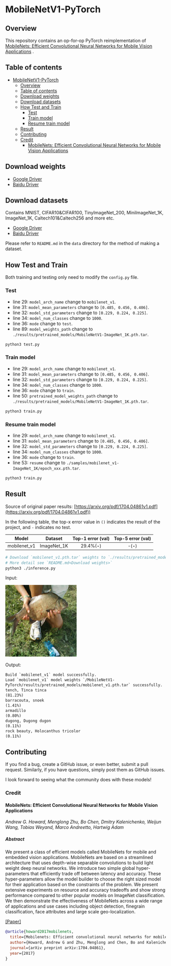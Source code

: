 # MobileNetV1-PyTorch

## Overview

This repository contains an op-for-op PyTorch reimplementation
of [MobileNets: Efficient Convolutional Neural Networks for Mobile Vision Applications](https://arxiv.org/pdf/1704.04861v1.pdf)
.

## Table of contents

- [MobileNetV1-PyTorch](#mobilenetv1-pytorch)
    - [Overview](#overview)
    - [Table of contents](#table-of-contents)
    - [Download weights](#download-weights)
    - [Download datasets](#download-datasets)
    - [How Test and Train](#how-test-and-train)
        - [Test](#test)
        - [Train model](#train-model)
        - [Resume train model](#resume-train-model)
    - [Result](#result)
    - [Contributing](#contributing)
    - [Credit](#credit)
        - [MobileNets: Efficient Convolutional Neural Networks for Mobile Vision Applications](#mobilenets-efficient-convolutional-neural-networks-for-mobile-vision-applications)

## Download weights

- [Google Driver](https://drive.google.com/drive/folders/17ju2HN7Y6pyPK2CC_AqnAfTOe9_3hCQ8?usp=sharing)
- [Baidu Driver](https://pan.baidu.com/s/1yNs4rqIb004-NKEdKBJtYg?pwd=llot)

## Download datasets

Contains MNIST, CIFAR10&CIFAR100, TinyImageNet_200, MiniImageNet_1K, ImageNet_1K, Caltech101&Caltech256 and more etc.

- [Google Driver](https://drive.google.com/drive/folders/1f-NSpZc07Qlzhgi6EbBEI1wTkN1MxPbQ?usp=sharing)
- [Baidu Driver](https://pan.baidu.com/s/1arNM38vhDT7p4jKeD4sqwA?pwd=llot)

Please refer to `README.md` in the `data` directory for the method of making a dataset.

## How Test and Train

Both training and testing only need to modify the `config.py` file.

### Test

- line 29: `model_arch_name` change to `mobilenet_v1`.
- line 31: `model_mean_parameters` change to `[0.485, 0.456, 0.406]`.
- line 32: `model_std_parameters` change to `[0.229, 0.224, 0.225]`.
- line 34: `model_num_classes` change to `1000`.
- line 36: `mode` change to `test`.
- line 89: `model_weights_path` change to `./results/pretrained_models/MobileNetV1-ImageNet_1K.pth.tar`.

```bash
python3 test.py
```

### Train model

- line 29: `model_arch_name` change to `mobilenet_v1`.
- line 31: `model_mean_parameters` change to `[0.485, 0.456, 0.406]`.
- line 32: `model_std_parameters` change to `[0.229, 0.224, 0.225]`.
- line 34: `model_num_classes` change to `1000`.
- line 36: `mode` change to `train`.
- line 50: `pretrained_model_weights_path` change to `./results/pretrained_models/MobileNetV1-ImageNet_1K.pth.tar`.

```bash
python3 train.py
```

### Resume train model

- line 29: `model_arch_name` change to `mobilenet_v1`.
- line 31: `model_mean_parameters` change to `[0.485, 0.456, 0.406]`.
- line 32: `model_std_parameters` change to `[0.229, 0.224, 0.225]`.
- line 34: `model_num_classes` change to `1000`.
- line 36: `mode` change to `train`.
- line 53: `resume` change to `./samples/mobilenet_v1-ImageNet_1K/epoch_xxx.pth.tar`.

```bash
python3 train.py
```

## Result

Source of original paper results: [https://arxiv.org/pdf/1704.04861v1.pdf](https://arxiv.org/pdf/1704.04861v1.pdf))

In the following table, the top-x error value in `()` indicates the result of the project, and `-` indicates no test.

|    Model     |   Dataset   | Top-1 error (val) | Top-5 error (val) |
|:------------:|:-----------:|:-----------------:|:-----------------:|
| mobilenet_v1 | ImageNet_1K |   29.4%(**-**)    |     -(**-**)      |

```bash
# Download `mobilenet_v1.pth.tar` weights to `./results/pretrained_models`
# More detail see `README.md<Download weights>`
python3 ./inference.py 
```

Input:

<span align="center"><img width="224" height="224" src="figure/n01440764_36.JPEG"/></span>

Output:

```text
Build `mobilenet_v1` model successfully.
Load `mobilenet_v1` model weights `/MobileNetV1-PyTorch/results/pretrained_models/mobilenet_v1.pth.tar` successfully.
tench, Tinca tinca                                                          (81.23%)
barracouta, snoek                                                           (1.41%)
armadillo                                                                   (0.80%)
dugong, Dugong dugon                                                        (0.11%)
rock beauty, Holocanthus tricolor                                           (0.11%)
```

## Contributing

If you find a bug, create a GitHub issue, or even better, submit a pull request. Similarly, if you have questions,
simply post them as GitHub issues.

I look forward to seeing what the community does with these models!

### Credit

#### MobileNets: Efficient Convolutional Neural Networks for Mobile Vision Applications

*Andrew G. Howard, Menglong Zhu, Bo Chen, Dmitry Kalenichenko, Weijun Wang, Tobias Weyand, Marco Andreetto, Hartwig
Adam*

##### Abstract

We present a class of efficient models called MobileNets for mobile and embedded vision applications. MobileNets are
based on a streamlined architecture that uses depth-wise separable convolutions to build light weight deep neural
networks. We introduce two simple global hyper-parameters that efficiently trade off between latency and accuracy. These
hyper-parameters allow the model builder to choose the right sized model for their application based on the constraints
of the problem. We present extensive experiments on resource and accuracy tradeoffs and show strong performance compared
to other popular models on ImageNet classification. We then demonstrate the effectiveness of MobileNets across a wide
range of applications and use cases including object detection, finegrain classification, face attributes and large
scale geo-localization.

[[Paper]](https://arxiv.org/pdf/1704.04861v1.pdf)

```bibtex
@article{howard2017mobilenets,
  title={Mobilenets: Efficient convolutional neural networks for mobile vision applications},
  author={Howard, Andrew G and Zhu, Menglong and Chen, Bo and Kalenichenko, Dmitry and Wang, Weijun and Weyand, Tobias and Andreetto, Marco and Adam, Hartwig},
  journal={arXiv preprint arXiv:1704.04861},
  year={2017}
}
```